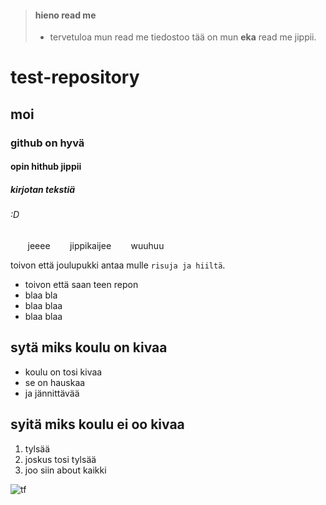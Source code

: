 > #### hieno read me
>
> - tervetuloa mun read me tiedostoo
>  tää on mun **eka** read me jippii.

# test-repository
## moi
### github on hyvä
#### opin hithub jippii
##### kirjotan tekstiä
###### :D

&nbsp;&nbsp;&nbsp;&nbsp;&nbsp;&nbsp; jeeee
&nbsp;&nbsp;&nbsp;&nbsp;&nbsp;&nbsp; jippikaijee
&nbsp;&nbsp;&nbsp;&nbsp;&nbsp;&nbsp; wuuhuu

toivon että joulupukki antaa mulle `risuja ja hiiltä`.

- toivon että saan teen repon
- blaa bla
- blaa blaa
- blaa blaa

## sytä miks koulu on kivaa
- koulu on tosi kivaa
- se on hauskaa
- ja jännittävää

## syitä miks koulu ei oo kivaa
1. tylsää
2. joskus tosi tylsää
3. joo siin about kaikki

![tf]([https://i.ibb.co/QnKBdFQ/bateman.png](https://upload.wikimedia.org/wikipedia/en/thumb/9/9a/Trollface_non-free.png/220px-Trollface_non-free.png) "trollface")
